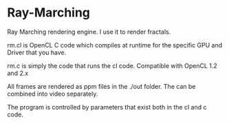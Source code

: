 # Ray-Marching
Ray Marching rendering engine. I use it to render fractals.

rm.cl is OpenCL C code which compiles at runtime for the specific GPU and Driver that you have.

rm.c is simply the code that runs the cl code. Compatible with OpenCL 1.2 and 2.x

All frames are rendered as ppm files in the ./out folder. The can be combined into video separately.

The program is controlled by parameters that exist both in the cl and c code.
